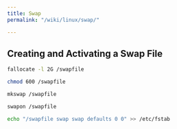 ```yaml
---
title: Swap
permalink: "/wiki/linux/swap/"

---
```

## Creating and Activating a Swap File

```bash
fallocate -l 2G /swapfile
```

```bash
chmod 600 /swapfile
```

```bash
mkswap /swapfile
```

```bash
swapon /swapfile
```

```bash
echo "/swapfile swap swap defaults 0 0" >> /etc/fstab
````
